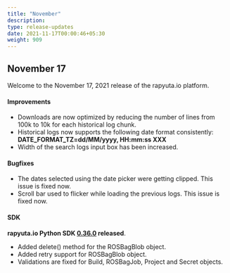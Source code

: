 ```yaml
---
title: "November"
description:
type: release-updates
date: 2021-11-17T00:00:46+05:30
weight: 909
---
```


## November 17 

Welcome to the November 17, 2021 release of the rapyuta.io platform.
 
#### Improvements

* Downloads are now optimized by reducing the number of lines from 100k to 10k for each historical log chunk.
* Historical logs now supports the following date format consistently:<br>
 **DATE_FORMAT_TZ=dd/MM/yyyy, HH:mm:ss XXX**
* Width of the search logs input box has been increased.

#### Bugfixes

* The dates selected using the date picker were getting clipped. This issue is fixed now.
* Scroll bar used to flicker while loading the previous logs. This issue is fixed now.

#### SDK
 
**rapyuta.io Python SDK [0.36.0](/3_how-tos/36_tooling_and_debugging/rapyuta-io-python-sdk/#installation) released**.
* Added delete() method for the ROSBagBlob object.
* Added retry support for ROSBagBlob object.
* Validations are fixed for Build, ROSBagJob, Project and Secret objects.